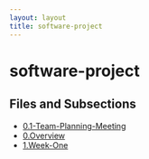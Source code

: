 ```yaml
---
layout: layout
title: software-project
---
```


# software-project

## Files and Subsections

- [0.1-Team-Planning-Meeting](./software-project\0.1-Team-Planning-Meeting.html)
- [0.Overview](./software-project\0.Overview.html)
- [1.Week-One](./software-project\1.Week-One.html)
